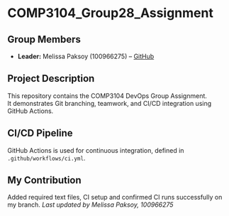 # COMP3104_Group28_Assignment

## Group Members
- **Leader:** Melissa Paksoy (100966275) – [GitHub](https://github.com/melissapaksoy)

## Project Description
This repository contains the COMP3104 DevOps Group Assignment.  
It demonstrates Git branching, teamwork, and CI/CD integration using GitHub Actions.

## CI/CD Pipeline
GitHub Actions is used for continuous integration, defined in `.github/workflows/ci.yml`.

## My Contribution
Added required text files, CI setup and confirmed CI runs successfully on my branch.
_Last updated by Melissa Paksoy, 100966275_